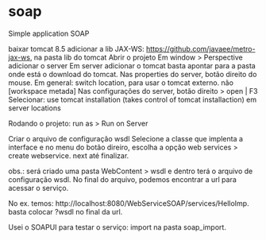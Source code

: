 # soap
Simple application SOAP

baixar tomcat 8.5
adicionar a lib JAX-WS: https://github.com/javaee/metro-jax-ws,  na pasta lib do tomcat
  Abrir o projeto
	Em window > Perspective
		adicionar o server
	Em server
		adicionar o tomcat
			basta apontar para a pasta onde está o download do tomcat.
	Nas properties do server, botão direito do mouse.
		Em general: switch location, para usar o tomcat externo. não [workspace metada]
	Nas configurações do server, botão direito > open | F3
		Selecionar: use tomcat installation (takes control of tomcat installaction) em server locations


Rodando o projeto: run as > Run on Server

Criar o arquivo de configuração wsdl
Selecione a classe que implenta a interface e no menu do botão direiro, escolha a opção web services > create webservice. next até finalizar.

obs.: será criado uma pasta WebContent > wsdl e dentro terá o arquivo de configuração wsdl. No final do arquivo, podemos encontrar a url para acessar o serviço.

No ex. temos: http://localhost:8080/WebServiceSOAP/services/HelloImp.  basta colocar ?wsdl no final da url.

Usei o SOAPUI para testar o serviço: import na pasta soap_import.
